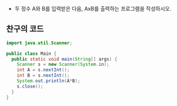 - 두 정수 A와 B를 입력받은 다음, AxB를 출력하는 프로그램을 작성하시오. 

## 찬구의 코드

```java
import java.util.Scanner;

public class Main {
  public static void main(String[] args) {
    Scanner s = new Scanner(System.in);
    int A = s.nextInt();
    int B = s.nextInt();
    System.out.println(A*B);
    s.close();
  }
}

```
